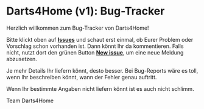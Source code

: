 # Darts4Home (v1): Bug-Tracker

Herzlich willkommen zum Bug-Tracker von Darts4Home!

Bitte klickt oben auf [**Issues**](https://github.com/Darts4Home/Darts4Home-v1-public/issues) und schaut erst einmal, ob Eurer Problem oder Vorschlag schon vorhanden ist. Dann könnt Ihr da kommentieren. Falls nicht, nutzt dort den grünen Button [**New issue**](https://github.com/Darts4Home/Darts4Home-v1-public/issues/new/choose), um eine neue Meldung abzusetzen.

Je mehr Details Ihr liefern könnt, desto besser. Bei Bug-Reports wäre es toll, wenn Ihr beschreiben könnt, wann der Fehler genau auftritt.

Wenn Ihr bestimmte Angaben nicht liefern könnt ist es auch nicht schlimm.

Team Darts4Home
